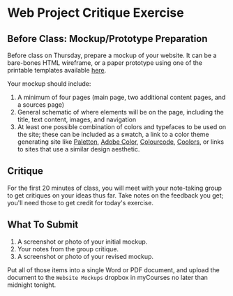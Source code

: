 # Web Project Critique Exercise

## Before Class: Mockup/Prototype Preparation

Before class on Thursday, prepare a mockup of your website. It can be a bare-bones HTML wireframe, or a paper prototype using one of the printable templates available [here](http://www.tripwiremagazine.com/free-printable-sketching-wireframing-templates/).

Your mockup should include:

1.  A minimum of four pages (main page, two additional content pages, and a sources page)
2.  General schematic of where elements will be on the page, including the title, text content, images, and navigation
3.  At least one possible combination of colors and typefaces to be used on the site; these can be included as a swatch, a link to a color theme generating site like [Paletton](http://paletton.com), [Adobe Color](http://color.adobe.com), [Colourcode](http://www.colourco.de/), [Coolors](https://coolors.co/), or links to sites that use a similar design aesthetic.

## Critique

For the first 20 minutes of class, you will meet with your note-taking group to get critiques on your ideas thus far. Take notes on the feedback you get; you'll need those to get credit for today's exercise.

## What To Submit

1.  A screenshot or photo of your initial mockup.
2.  Your notes from the group critique.
3.  A screenshot or photo of your revised mockup.

Put all of those items into a single Word or PDF document, and upload the document to the `Website Mockups` dropbox in myCourses no later than midnight tonight.
